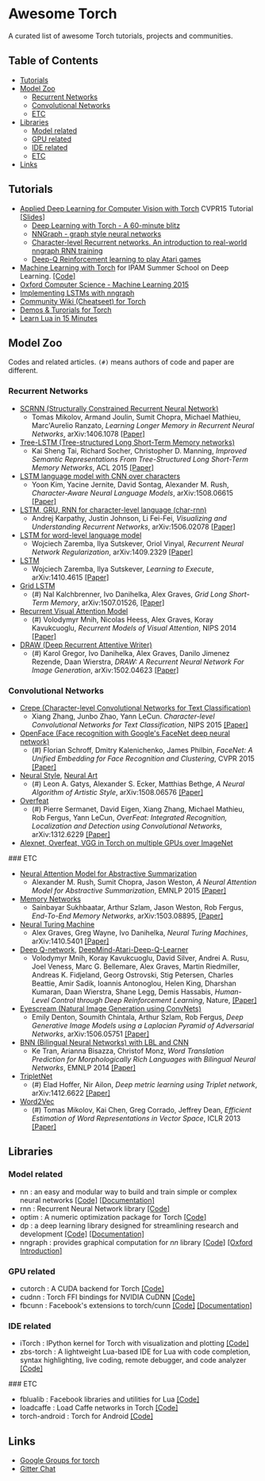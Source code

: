 # Awesome Torch

A curated list of awesome Torch tutorials, projects and communities.


## Table of Contents

- [Tutorials](#tutorials)
- [Model Zoo](#model-zoo)
    - [Recurrent Networks](#recurrent-networks)
    - [Convolutional Networks](#convolutional-networks)
    - [ETC](#model-zoo-etc)
- [Libraries](#libraries)
    - [Model related](#model-related)
    - [GPU related](#gpu-related)
    - [IDE related](#ide-related)
    - [ETC](#libraries-etc)
- [Links](#links)


## Tutorials

- [Applied Deep Learning for Computer Vision with Torch](http://torch.ch/docs/cvpr15.html) CVPR15 Tutorial [[Slides]](https://github.com/soumith/cvpr2015/blob/master/cvpr-torch.pdf)
    - [Deep Learning with Torch - A 60-minute blitz](https://github.com/soumith/cvpr2015/blob/master/Deep%20Learning%20with%20Torch.ipynb)
    - [NNGraph - graph style neural networks](https://github.com/soumith/cvpr2015/blob/master/NNGraph%20Tutorial.ipynb)
    - [Character-level Recurrent networks. An introduction to real-world nngraph RNN training](https://github.com/soumith/cvpr2015/blob/master/Char-RNN.ipynb)
    - [Deep-Q Reinforcement learning to play Atari games](https://github.com/soumith/cvpr2015/blob/master/DQN%20Training%20iTorch.ipynb)
- [Machine Learning with Torch](http://code.madbits.com/wiki/doku.php) for IPAM Summer School on Deep Learning. [[Code]](https://github.com/torch/tutorials)
- [Oxford Computer Science - Machine Learning 2015](https://github.com/oxford-cs-ml-2015)
- [Implementing LSTMs with nngraph](http://apaszke.github.io/lstm-explained.html)
- [Community Wiki (Cheatseet) for Torch](https://github.com/torch/torch7/wiki/Cheatsheet)
- [Demos & Turorials for Torch](https://github.com/torch/demos)
- [Learn Lua in 15 Minutes](http://tylerneylon.com/a/learn-lua/)



## Model Zoo

Codes and related articles. `(#)` means authors of code and paper are different.

### Recurrent Networks

- [SCRNN (Structurally Constrained Recurrent Neural Network)](https://github.com/facebook/SCRNNs)
    - Tomas Mikolov, Armand Joulin, Sumit Chopra, Michael Mathieu, Marc'Aurelio Ranzato, *Learning Longer Memory in Recurrent Neural Networks*, arXiv:1406.1078 [[Paper]](http://arxiv.org/abs/1412.7753)
- [Tree-LSTM (Tree-structured Long Short-Term Memory networks)](https://github.com/stanfordnlp/treelstm)
    - Kai Sheng Tai, Richard Socher, Christopher D. Manning, *Improved Semantic Representations From Tree-Structured Long Short-Term Memory Networks*, ACL 2015 [[Paper]](http://arxiv.org/abs/1503.00075)
- [LSTM language model with CNN over characters](https://github.com/yoonkim/lstm-char-cnn)
    - Yoon Kim, Yacine Jernite, David Sontag, Alexander M. Rush, *Character-Aware Neural Language Models*, arXiv:1508.06615 [[Paper]](http://arxiv.org/abs/1508.06615)
- [LSTM, GRU, RNN for character-level language (char-rnn)](https://github.com/karpathy/char-rnn)
    - Andrej Karpathy, Justin Johnson, Li Fei-Fei, *Visualizing and Understanding Recurrent Networks*, arXiv:1506.02078 [[Paper]](http://arxiv.org/abs/1506.02078)
- [LSTM for word-level language model](https://github.com/wojzaremba/lstm)
    - Wojciech Zaremba, Ilya Sutskever, Oriol Vinyal, *Recurrent Neural Network Regularization*, arXiv:1409.2329 [[Paper]](http://arxiv.org/abs/1409.2329)
- [LSTM](https://github.com/wojciechz/learning_to_execute)
    - Wojciech Zaremba, Ilya Sutskever, *Learning to Execute*, arXiv:1410.4615 [[Paper]](http://arxiv.org/abs/1410.4615)
- [Grid LSTM](https://github.com/sherjilozair/grid-lstm)
    - (#) Nal Kalchbrenner, Ivo Danihelka, Alex Graves, *Grid Long Short-Term Memory*, arXiv:1507.01526, [[Paper]](http://arxiv.org/abs/1507.01526)
- [Recurrent Visual Attention Model](https://github.com/Element-Research/rnn/blob/master/examples/recurrent-visual-attention.lua)
    - (#) Volodymyr Mnih, Nicolas Heess, Alex Graves, Koray Kavukcuoglu, *Recurrent Models of Visual Attention*, NIPS 2014 [[Paper]](http://papers.nips.cc/paper/5542-recurrent-models-of-visual-attention)
- [DRAW (Deep Recurrent Attentive Writer)](https://github.com/vivanov879/draw)
    - (#) Karol Gregor, Ivo Danihelka, Alex Graves, Danilo Jimenez Rezende, Daan Wierstra, *DRAW: A Recurrent Neural Network For Image Generation*, arXiv:1502.04623 [[Paper]](http://arxiv.org/abs/1502.04623)

### Convolutional Networks

- [Crepe (Character-level Convolutional Networks for Text Classification)](https://github.com/zhangxiangxiao/Crepe)
    - Xiang Zhang, Junbo Zhao, Yann LeCun. *Character-level Convolutional Networks for Text Classification*, NIPS 2015 [[Paper]](http://arxiv.org/abs/1509.01626)
- [OpenFace (Face recognition with Google's FaceNet deep neural network)](https://github.com/cmusatyalab/openface)
    - (#) Florian Schroff, Dmitry Kalenichenko, James Philbin, *FaceNet: A Unified Embedding for Face Recognition and Clustering*, CVPR 2015 [[Paper]](http://arxiv.org/abs/1503.03832)
- [Neural Style](https://github.com/jcjohnson/neural-style), [Neural Art](https://github.com/kaishengtai/neuralart)
    - (#) Leon A. Gatys, Alexander S. Ecker, Matthias Bethge, *A Neural Algorithm of Artistic Style*, arXiv:1508.06576 [[Paper]](http://arxiv.org/abs/1508.06576)
- [Overfeat](https://github.com/jhjin/overfeat-torch)
    - (#) Pierre Sermanet, David Eigen, Xiang Zhang, Michael Mathieu, Rob Fergus, Yann LeCun, *OverFeat: Integrated Recognition, Localization and Detection using Convolutional Networks*, arXiv:1312.6229 [[Paper]](http://arxiv.org/abs/1312.6229)
- [Alexnet, Overfeat, VGG in Torch on multiple GPUs over ImageNet](https://github.com/soumith/imagenet-multiGPU.torch)

<a name="model-zoo-etc" />
### ETC

- [Neural Attention Model for Abstractive Summarization](https://github.com/facebook/NAMAS)
    - Alexander M. Rush, Sumit Chopra, Jason Weston, *A Neural Attention Model for Abstractive Summarization*, EMNLP 2015 [[Paper]](http://arxiv.org/abs/1509.00685)
- [Memory Networks](https://github.com/facebook/MemNN)
    - Sainbayar Sukhbaatar, Arthur Szlam, Jason Weston, Rob Fergus, *End-To-End Memory Networks*, arXiv:1503.08895, [[Paper]](http://arxiv.org/abs/1503.08895)
- [Neural Turing Machine](https://github.com/kaishengtai/torch-ntm)
    - Alex Graves, Greg Wayne, Ivo Danihelka, *Neural Turing Machines*, arXiv:1410.5401 [[Paper]](http://arxiv.org/abs/1410.5401)
- [Deep Q-network](https://sites.google.com/a/deepmind.com/dqn/), [DeepMind-Atari-Deep-Q-Learner](https://github.com/kuz/DeepMind-Atari-Deep-Q-Learner)
    - Volodymyr Mnih, Koray Kavukcuoglu, David Silver, Andrei A. Rusu, Joel Veness, Marc G. Bellemare, Alex Graves, Martin Riedmiller, Andreas K. Fidjeland, Georg Ostrovski, Stig Petersen, Charles Beattie, Amir Sadik, Ioannis Antonoglou, Helen King, Dharshan Kumaran, Daan Wierstra, Shane Legg, Demis Hassabis, *Human-Level Control through Deep Reinforcement Learning*, Nature, [[Paper]](http://www.nature.com/nature/journal/v518/n7540/full/nature14236.html)
- [Eyescream (Natural Image Generation using ConvNets)](https://github.com/facebook/eyescream)
    - Emily Denton, Soumith Chintala, Arthur Szlam, Rob Fergus, *Deep Generative Image Models using a Laplacian Pyramid of Adversarial Networks*, arXiv:1506.05751 [[Paper]](http://arxiv.org/abs/1506.05751)
- [BNN (Bilingual Neural Networks) with LBL and CNN](https://bitbucket.org/ketran/morphbinn)
    - Ke Tran, Arianna Bisazza, Christof Monz, *Word Translation Prediction for Morphologically Rich Languages with Bilingual Neural Networks*, EMNLP 2014 [[Paper]](http://emnlp2014.org/papers/pdf/EMNLP2014175.pdf)
- [TripletNet](https://github.com/eladhoffer/TripletNet)
    - (#) Elad Hoffer, Nir Ailon, *Deep metric learning using Triplet network*, arXiv:1412.6622 [[Paper]](http://arxiv.org/abs/1412.6622)
- [Word2Vec](https://github.com/yoonkim/word2vec_torch)
    - (#) Tomas Mikolov, Kai Chen, Greg Corrado, Jeffrey Dean, *Efficient Estimation of Word Representations in Vector Space*, ICLR 2013 [[Paper]](http://arxiv.org/abs/1301.3781)


## Libraries

### Model related

- nn : an easy and modular way to build and train simple or complex neural networks [[Code]](https://github.com/torch/nn) [[Documentation]](http://nn.readthedocs.org/en/rtd/index.html)
- rnn : Recurrent Neural Network library [[Code]](https://github.com/Element-Research/rnn)
- optim : A numeric optimization package for Torch [[Code]](https://github.com/torch/optim)
- dp : a deep learning library designed for streamlining research and development [[Code]](https://github.com/nicholas-leonard/dp) [[Documentation]](http://dp.readthedocs.org/en/latest/#tutorials-and-examples)
- nngraph : provides graphical computation for *nn* library [[Code]](https://github.com/torch/nngraph) [[Oxford Introduction]](https://www.cs.ox.ac.uk/people/nando.defreitas/machinelearning/practicals/practical5.pdf)

### GPU related

- cutorch : A CUDA backend for Torch [[Code]](https://github.com/torch/cutorch)
- cudnn : Torch FFI bindings for NVIDIA CuDNN [[Code]](https://github.com/soumith/cudnn.torch)
- fbcunn : Facebook's extensions to torch/cunn [[Code]](https://github.com/facebook/fbcunn) [[Documentation]](https://facebook.github.io/fbcunn/fbcunn/index.html)

### IDE related

- iTorch : IPython kernel for Torch with visualization and plotting [[Code]](https://github.com/facebook/iTorch)
- zbs-torch : A lightweight Lua-based IDE for Lua with code completion, syntax highlighting, live coding, remote debugger, and code analyzer [[Code]](https://github.com/soumith/zbs-torch)

<a name="libraries-etc" />
### ETC

- fblualib : Facebook libraries and utilities for Lua [[Code]](https://github.com/facebook/fblualib)
- loadcaffe : Load Caffe networks in Torch [[Code]](https://github.com/szagoruyko/loadcaffe)
- torch-android : Torch for Android [[Code]](https://github.com/soumith/torch-android)


## Links

- [Google Groups for torch](https://groups.google.com/forum/#!forum/torch7)
- [Gitter Chat](https://gitter.im/torch/torch7)
